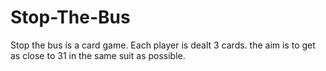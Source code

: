 # Stop-The-Bus

Stop the bus is a card game. Each player is dealt 3 cards. the aim is to get as close to 31 in the same suit as possible.
